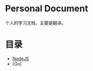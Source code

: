 # Personal Document
个人的学习文档，主要是翻译。

# 目录
- [NodeJS](https://github.com/yunlongcai/personal-docs/tree/master/nodejs)
- [Go]
